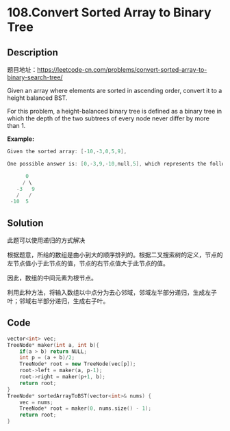 # 108.Convert Sorted Array to Binary Tree
## Description
题目地址：https://leetcode-cn.com/problems/convert-sorted-array-to-binary-search-tree/

Given an array where elements are sorted in ascending order, convert it to a height balanced BST.

For this problem, a height-balanced binary tree is defined as a binary tree in which the depth of the two subtrees of every node never differ by more than 1.

**Example:**

```c++
Given the sorted array: [-10,-3,0,5,9],

One possible answer is: [0,-3,9,-10,null,5], which represents the following height balanced BST:

      0
     / \
   -3   9
   /   /
 -10  5
```

## Solution

此题可以使用递归的方式解决

根据题意，所给的数组是由小到大的顺序排列的。根据二叉搜索树的定义，节点的左节点值小于此节点的值，节点的右节点值大于此节点的值。

因此，数组的中间元素为根节点。

利用此种方法，将输入数组以中点分为去心邻域，邻域左半部分递归，生成左子叶；邻域右半部分递归，生成右子叶。

## Code
```c++
vector<int> vec;
TreeNode* maker(int a, int b){
    if(a > b) return NULL;
    int p = (a + b)/2;
    TreeNode* root = new TreeNode(vec[p]);
    root->left = maker(a, p-1);
    root->right = maker(p+1, b);
    return root;
}
TreeNode* sortedArrayToBST(vector<int>& nums) {
    vec = nums;
    TreeNode* root = maker(0, nums.size() - 1);
    return root;
}
```